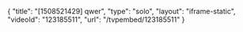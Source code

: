 {
    "title": "[1508521429] qwer",
    "type": "solo",
    "layout": "iframe-static",
    "videoId": "123185511",
    "url": "\/tvpembed\/123185511"
}